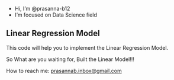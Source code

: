 - Hi, I’m @prasanna-b12
- I’m focused on Data Science field

Linear Regression Model
---------
This code will help you to implement the Linear Regression Model.

So What are you waiting for, Built the Linear Model!!!

How to reach me: prasannab.inbox@gmail.com
